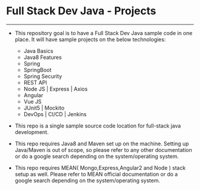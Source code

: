 # Full Stack Dev Java - Projects
----------------------------------

* This repository goal is to have a Full Stack Dev Java sample code in one place. It will have sample projects on the below technologies:
  - Java Basics
  - Java8 Features
  - Spring
  - SpringBoot
  - Spring Security
  - REST API
  - Node JS | Express | Axios
  - Angular
  - Vue JS
  - JUnit5 | Mockito
  - DevOps | CI/CD | Jenkins
* This repo is a single sample source code location for full-stack java development. 

* This repo requires Java8 and Maven set up on the machine. Setting up Java/Maven is out of scope, so please refer to any other documentation or do a google search depending on the system/operating system.

* This repo requires MEAN( Mongo,Express,Angular2 and Node ) stack setup as well. Please refer to MEAN official documentation or do a google search depending on the system/operating system.
